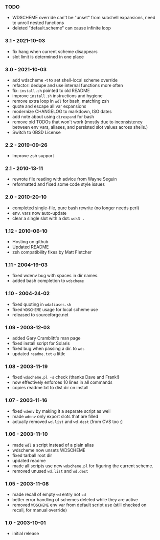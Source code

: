 
### TODO
* WDSCHEME override can't be "unset" from subshell expansions, need to unroll nested functions
* deleted "default.scheme" can cause infinite loop

### 3.1 - 2021-10-03
* fix hang when current scheme disappears
* slot limit is determined in one place

### 3.0 - 2021-10-03
* add wdscheme -t to set shell-local scheme override
* refactor: dedupe and use internal functions more often
* fix: `install.sh` pointed to old README
* improve `install.sh` instructions and hygiene
* remove extra loop in `wdl` for bash, matching zsh
* quote and escape all var expansions
* modernize CHANGELOG to markdown, ISO dates
* add note about using `direxpand` for bash
* remove old TODOs that won't work (mostly due to inconsistency
   between env vars, aliases, and persisted slot values across shells.)
* Switch to 0BSD License

### 2.2 - 2019-09-26
* Improve zsh support

### 2.1 - 2010-13-11
* rewrote file reading with advice from Wayne Seguin
* reformatted and fixed some code style issues

### 2.0 - 2010-20-10
* completed single-file, pure bash rewrite (no longer needs perl)
* env. vars now auto-update
* clear a single slot with a dot: `wds3 .`

### 1.12 - 2010-06-10
* Hosting on github
* Updated README
* zsh compatibility fixes by Matt Fletcher

### 1.11 - 2004-19-03
* fixed wdenv bug with spaces in dir names
* added bash completion to `wdscheme`

### 1.10 - 2004-24-02
* fixed quoting in `wdaliases.sh`
* fixed `WDSCHEME` usage for local scheme use
* released to sourceforge.net

### 1.09 - 2003-12-03
* added Gary Cramblitt's man page
* fixed install script for Solaris
* fixed bug when passing a dir. to `wds`
* updated `readme.txt` a little

### 1.08 - 2003-11-19
* fixed `wdscheme.pl -s` check (thanks Dave and Frank!)
* now effectively enforces 10 lines in all commands
* copies readme.txt to dist dir on install

### 1.07 - 2003-11-16
* fixed `wdenv` by making it a separate script as well
* made `wdenv` only export slots that are filled
* actually removed `wd.list` and `wd.dest` (from CVS too :)

### 1.06 - 2003-11-10
* made `wdl` a script instead of a plain alias
* wdscheme now unsets WDSCHEME
* fixed tarball root dir
* updated readme
* made all scripts use new `wdscheme.pl` for figuring the current scheme.
* removed unused `wd.list` and `wd.dest`

### 1.05 - 2003-11-08
* made recall of empty `wd` entry not `cd`
* better error handling of schemes deleted while they are active
* removed `WDSCHEME` env var from default script use (still checked
   on recall, for manual override)

### 1.0 - 2003-10-01
* initial release
